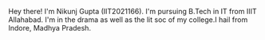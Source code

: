 Hey there! 
I'm Nikunj Gupta (IIT2021166). I'm pursuing B.Tech in IT from IIIT Allahabad. I'm in the drama as well as the lit soc of my college.I hail from Indore, Madhya Pradesh.

